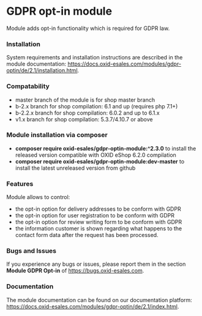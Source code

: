GDPR opt-in module
==================

Module adds opt-in functionality which is required for GDPR law.

### Installation

System requirements and installation instructions are described in the module documentation: https://docs.oxid-esales.com/modules/gdpr-optin/de/2.1/installation.html.

### Compatability

* master branch of the module is for shop master branch
* b-2.x branch for shop compilation: 6.1 and up (requires php 7.1+)
* b-2.2.x branch for shop compilation: 6.0.2 and up to 6.1.x
* v1.x branch for shop compilation: 5.3.7/4.10.7 or above

### Module installation via composer

* **composer require oxid-esales/gdpr-optin-module:^2.3.0** to install the released version compatible with OXID eShop 6.2.0 compilation
* **composer require oxid-esales/gdpr-optin-module:dev-master** to install the latest unreleased version from github

### Features

Module allows to control:
* the opt-in option for delivery addresses to be conform with GDPR
* the opt-in option for user registration to be conform with GDPR
* the opt-in option for review writing form to be conform with GDPR
* the information customer is shown regarding what happens to the contact form data 
  after the request has been processed. 

### Bugs and Issues

If you experience any bugs or issues, please report them in the section **Module GDPR Opt-in** of https://bugs.oxid-esales.com.

### Documentation 

The module documentation can be found on our documentation platform: https://docs.oxid-esales.com/modules/gdpr-optin/de/2.1/index.html.